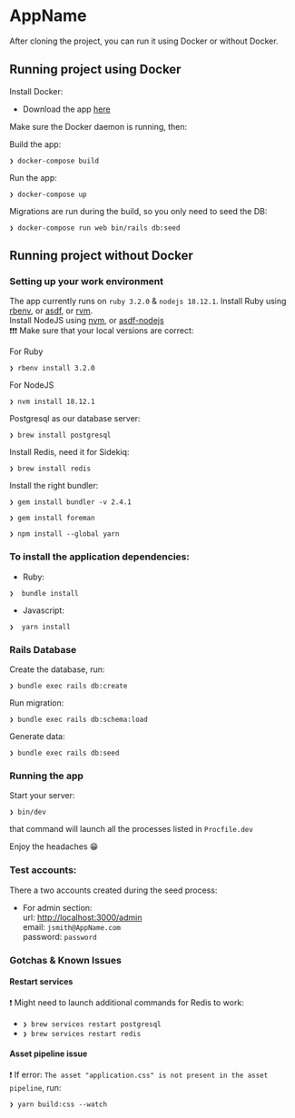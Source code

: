 # AppName

After cloning the project, you can run it using Docker or without Docker.

## Running project using Docker

Install Docker:
* Download the app [here](https://www.docker.com/get-started/)

Make sure the Docker daemon is running, then:

Build the app:

```
❯ docker-compose build
```

Run the app:

```
❯ docker-compose up
```

Migrations are run during the build, so you only need to seed the DB:

```
❯ docker-compose run web bin/rails db:seed
```

## Running project without Docker


### Setting up your work environment

The app currently runs on `ruby 3.2.0` & `nodejs 18.12.1`.
Install Ruby using [rbenv](https://github.com/rbenv/rbenv), or [asdf](https://asdf-vm.com/), or [rvm](https://rvm.io/).  
Install NodeJS using [nvm](https://github.com/nvm-sh/nvm), or [asdf-nodejs](https://github.com/asdf-vm/asdf-nodejs)  
❗❗❗ Make sure that your local versions are correct:

For Ruby
```
❯ rbenv install 3.2.0
```
For NodeJS
```
❯ nvm install 18.12.1
```
Postgresql as our database server:
```
❯ brew install postgresql
```
Install Redis, need it for Sidekiq:
```
❯ brew install redis
```
Install the right bundler:
```
❯ gem install bundler -v 2.4.1
```
```
❯ gem install foreman
```
```
❯ npm install --global yarn
```


### To install the application dependencies:

* Ruby:
```
❯  bundle install
```
* Javascript:
```
❯  yarn install
```


### Rails Database

Create the database, run:  
```
❯ bundle exec rails db:create
```

Run migration:  
```
❯ bundle exec rails db:schema:load
```

Generate data:  
```
❯ bundle exec rails db:seed
```


### Running the app

Start your server:  
```
❯ bin/dev
```
that command will launch all the processes listed in `Procfile.dev`

Enjoy the headaches 😁


### Test accounts:

There a two accounts created during the seed process:
- For admin section:  
  url: [http://localhost:3000/admin](http://localhost:3000/admin)  
  email: `jsmith@AppName.com`  
  password: `password`


### Gotchas & Known Issues


#### Restart services

❗ Might need to launch additional commands for Redis to work:
* `❯ brew services restart postgresql`
* `❯ brew services restart redis`


#### Asset pipeline issue

❗️ If error: `The asset "application.css" is not present in the asset pipeline`, run:  
```
❯ yarn build:css --watch
```